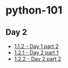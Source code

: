 # python-101

## Day 2

- [1.1.2 - Day 1 part 2](https://www.dropbox.com/home/Family%20Room/Shuhan_Data/LavnerEducation/2022/Python101/Day1?preview=LS-LavnerEdu_Python3_07112021_1011_2.mp4)
- [1.2.1 - Day 2 part 1](https://www.dropbox.com/home/Family%20Room/Shuhan_Data/LavnerEducation/2022/Python101/Day2?preview=LS-LavnerEdu_Python3_07122021_1004_1.mp4)
- [1.2.2 - Day 2 part 2](https://www.dropbox.com/home/Family%20Room/Shuhan_Data/LavnerEducation/2022/Python101/Day2?preview=LS-LavnerEdu_Python3_07122021_1115_2.mp4)